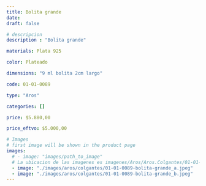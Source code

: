 ```yaml
---
title: Bolita grande
date: 
draft: false

# descripcion
description : "Bolita grande"

materials: Plata 925

color: Plateado

dimensions: "9 ml bolita 2cm largo"

code: 01-01-0089

type: "Aros"

categories: []

price: $5.880,00

price_eftvo: $5.000,00

# Images
# first image will be shown in the product page
images:
  # - image: "images/path_to_image"
  # La ubicacion de las imagenes es imagenes/Aros/Aros.Colgantes/01-01-0089-bolita-grande
  - image: "./images/aros/colgantes/01-01-0089-bolita-grande_a.jpeg"
  - image: "./images/aros/colgantes/01-01-0089-bolita-grande_b.jpeg"
---
```

